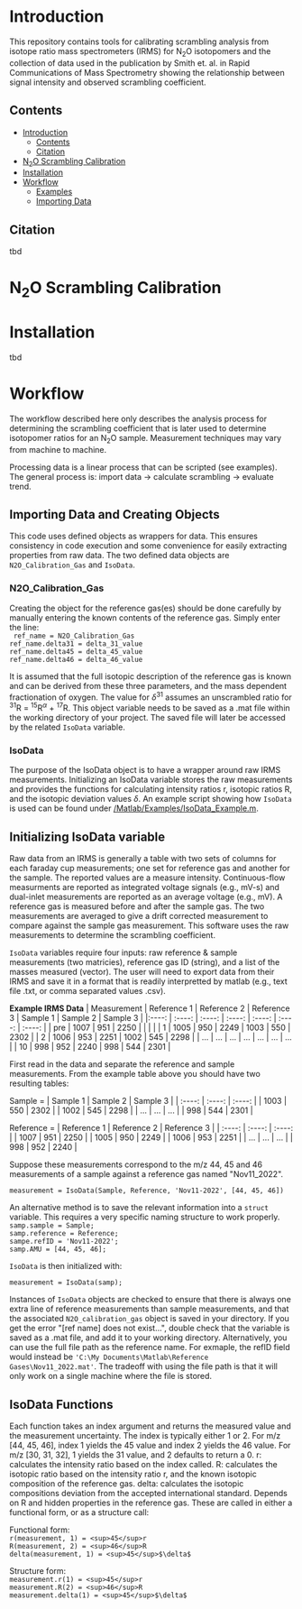 # Introduction
This repository contains tools for calibrating scrambling analysis from isotope ratio mass spectrometers (IRMS) for N<sub>2</sub>O isotopomers and the collection of data used in the publication by Smith et. al. in Rapid Communications of Mass Spectrometry showing the relationship between signal intensity and observed scrambling coefficient.

## Contents
- [Introduction](#Introduction)
  - [Contents](#Contents)
  - [Citation](#Citation)
- [N<sub>2</sub>O Scrambling Calibration](#N<sub>2</sub>O-Scrambling-Calibration)
- [Installation](#Installation)
- [Workflow](#Workflow)
  - [Examples](#examples) 
  - [Importing Data](#Importing-Data-and-Creating-Objects)

## Citation
tbd

# N<sub>2</sub>O Scrambling Calibration



# Installation
tbd

# Workflow
The workflow described here only describes the analysis process for determining the scrambling coefficient that is later used to determine isotopomer ratios for an N<sub>2</sub>O sample. Measurement techniques may vary from machine to machine. 

Processing data is a linear process that can be scripted (see examples). The general process is: import data → calculate scrambling → evaluate trend.

## Importing Data and Creating Objects
This code uses defined objects as wrappers for data. This ensures consistency in code execution and some convenience for easily extracting properties from raw data. The two defined data objects are ```N2O_Calibration_Gas``` and ```IsoData```.

### N2O_Calibration_Gas

Creating the object for the reference gas(es) should be done carefully by manually entering the known contents of the reference gas. Simply enter the line:<br />
``` ref_name = N2O_Calibration_Gas```<br />
```ref_name.delta31 = delta_31_value```<br />
```ref_name.delta45 = delta_45_value```<br />
```ref_name.delta46 = delta_46_value```

It is assumed that the full isotopic description of the reference gas is known and can be derived from these three parameters, and the mass dependent fractionation of oxygen. The value for $\delta$<sup>31</sup> assumes an unscrambled ratio for <sup>31</sup>R = <sup>15</sup>R<sup>$\alpha$</sup> + <sup>17</sup>R. This object variable needs to be saved as a .mat file within the working directory of your project. The saved file will later be accessed by the related ```IsoData``` variable.

### IsoData

The purpose of the IsoData object is to have a wrapper around raw IRMS measurements. Initializing an IsoData variable stores the raw measurements and provides the functions for calculating intensity ratios r, isotopic ratios R, and the isotopic deviation values $\delta$. An example script showing how ```IsoData``` is used can be found under [/Matlab/Examples/IsoData_Example.m](/Matlab/Examples/IsoData_Example.m).

## Initializing IsoData variable
Raw data from an IRMS is generally a table with two sets of columns for each faraday cup measurements; one set for reference gas and another for the sample. The reported values are a measure intensity. Continuous-flow measurments are reported as integrated voltage signals (e.g., mV-s) and dual-inlet measurements are reported as an average voltage (e.g., mV). A reference gas is measured before and after the sample gas. The two measurements are averaged to give a drift corrected measurement to compare against the sample gas measurement. This software uses the raw measurements to determine the scrambling coefficient. 

```IsoData``` variables require four inputs: raw reference & sample measurements (two matricies), reference gas ID (string), and a list of the masses measured (vector). The user will need to export data from their IRMS and save it in a format that is readily interpretted by matlab (e.g., text file .txt, or comma separated values .csv).

**Example IRMS Data**
| Measurement | Reference 1 | Reference 2 | Reference 3 | Sample 1 | Sample 2 | Sample 3 |
|:----:       | :----:      | :----:      | :----:      | :----:   | :----:   | :----:   |
| pre         | 1007        | 951         | 2250        |          |          |          |
| 1           | 1005        | 950         | 2249        | 1003     | 550      | 2302     |
| 2           | 1006        | 953         | 2251        | 1002     | 545      | 2298     |
| ...         | ...         | ...         | ...         | ...      | ...      | ...      |
| 10          | 998         | 952         | 2240        | 998      | 544      | 2301     |

First read in the data and separate the reference and sample measurements. From the example table above you should have two resulting tables:

Sample = 
| Sample 1 | Sample 2 | Sample 3 |
| :----:   | :----:   | :----:   |
| 1003     | 550      | 2302     |
| 1002     | 545      | 2298     |
| ...      | ...      | ...      |
| 998      | 544      | 2301     |

Reference =
| Reference 1 | Reference 2 | Reference 3 |
| :----:      | :----:      | :----:      |
| 1007        | 951         | 2250        |
| 1005        | 950         | 2249        |
| 1006        | 953         | 2251        |
| ...         | ...         | ...         |
| 998         | 952         | 2240        |

Suppose these measurements correspond to the m/z 44, 45 and 46 measurements of a sample against a reference gas named "Nov11_2022".

```measurement = IsoData(Sample, Reference, 'Nov11-2022', [44, 45, 46])```

An alternative method is to save the relevant information into a ```struct``` variable. This requires a very specific naming structure to work properly.<br />
```samp.sample = Sample;```<br />
```samp.reference = Reference;```<br />
```sampe.refID = 'Nov11-2022';```<br />
```samp.AMU = [44, 45, 46];```

```IsoData``` is then initialized with:

```measurement = IsoData(samp);```

Instances of ```IsoData``` objects are checked to ensure that there is always one extra line of reference measurements than sample measurements, and that the associated ```N2O_calibration_gas``` object is saved in your directory. If you get the error "[ref name] does not exist...", double check that the variable is saved as a .mat file, and add it to your working directory. Alternatively, you can use the full file path as the reference name. For exmaple, the refID field would instead be ```'C:\My Documents\Matlab\Reference Gases\Nov11_2022.mat'```. The tradeoff with using the file path is that it will only work on a single machine where the file is stored.

## IsoData Functions
Each function takes an index argument and returns the measured value and the measurement uncertainty. The index is typically either 1 or 2. For m/z [44, 45, 46], index 1 yields the 45 value and index 2 yields the 46 value. For m/z [30, 31, 32], 1 yields the 31 value, and 2 defaults to return a 0. r: calculates the intensity ratio based on the index called. R: calculates the isotopic ratio based on the intensity ratio r, and the known isotopic composition of the reference gas. delta: calculates the isotopic compositions deviation from the accepted international standard. Depends on R and hidden properties in the reference gas. These are called in either a functional form, or as a structure call:

Functional form:<br />
```r(measurement, 1) = <sup>45</sup>r```<br />
```R(measurement, 2) = <sup>46</sup>R```<br />
```delta(measurement, 1) = <sup>45</sup>$\delta$```

Structure form:<br />
```measurement.r(1) = <sup>45</sup>r```<br />
```measurement.R(2) = <sup>46</sup>R```<br />
```measurement.delta(1) = <sup>45</sup>$\delta$```

